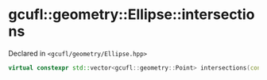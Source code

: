 # gcufl::geometry::Ellipse::intersections
Declared in `<gcufl/geometry/Ellipse.hpp>`
```cpp
virtual constexpr std::vector<gcufl::geometry::Point> intersections(const gcufl::geometry::Line& line) const noexcept;
```
